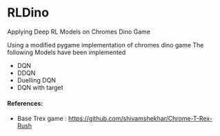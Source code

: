 # RLDino
Applying Deep RL Models on Chromes Dino Game

Using a modified pygame implementation of chromes dino game 
The following Models have been implemented 
* DQN
* DDQN
* Duelling DQN
* DQN with target

#### References:
* Base Trex game : https://github.com/shivamshekhar/Chrome-T-Rex-Rush
